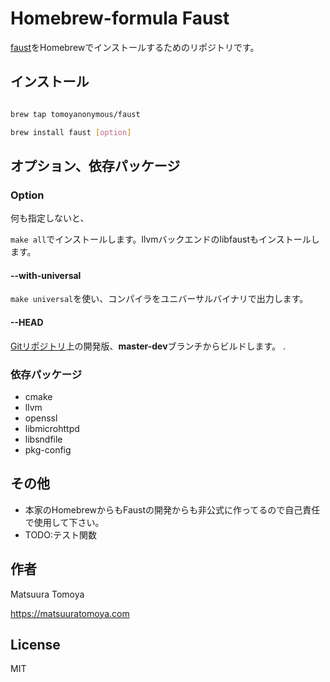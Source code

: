 # Homebrew-formula Faust

[faust](http://faust.grame.fr)をHomebrewでインストールするためのリポジトリです。

## インストール

```sh

brew tap tomoyanonymous/faust

brew install faust [option]

```

## オプション、依存パッケージ

### Option

何も指定しないと、

`make all`でインストールします。llvmバックエンドのlibfaustもインストールします。

#### --with-universal

`make universal`を使い、コンパイラをユニバーサルバイナリで出力します。

#### --HEAD

[Gitリポジトリ](https://github.com/grame-cncm/faust)上の開発版、**master-dev**ブランチからビルドします。
.
### 依存パッケージ

- cmake
- llvm
- openssl
- libmicrohttpd
- libsndfile
- pkg-config

## その他

- 本家のHomebrewからもFaustの開発からも非公式に作ってるので自己責任で使用して下さい。
- TODO:テスト関数


## 作者

Matsuura Tomoya

<https://matsuuratomoya.com>

## License

MIT
